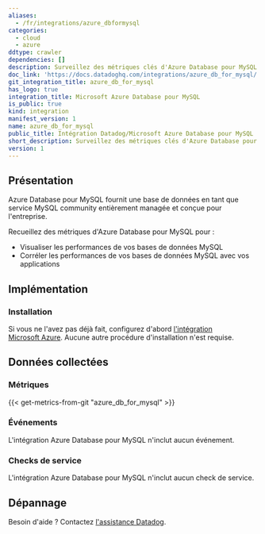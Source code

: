 ```yaml
---
aliases:
  - /fr/integrations/azure_dbformysql
categories:
  - cloud
  - azure
ddtype: crawler
dependencies: []
description: Surveillez des métriques clés d'Azure Database pour MySQL.
doc_link: 'https://docs.datadoghq.com/integrations/azure_db_for_mysql/'
git_integration_title: azure_db_for_mysql
has_logo: true
integration_title: Microsoft Azure Database pour MySQL
is_public: true
kind: integration
manifest_version: 1
name: azure_db_for_mysql
public_title: Intégration Datadog/Microsoft Azure Database pour MySQL
short_description: Surveillez des métriques clés d'Azure Database pour MySQL.
version: 1
---
```

## Présentation
Azure Database pour MySQL fournit une base de données en tant que service MySQL community entièrement managée et conçue pour l'entreprise.

Recueillez des métriques d'Azure Database pour MySQL pour :

* Visualiser les performances de vos bases de données MySQL
* Corréler les performances de vos bases de données MySQL avec vos applications

## Implémentation
### Installation

Si vous ne l'avez pas déjà fait, configurez d'abord [l'intégration Microsoft Azure][1]. Aucune autre procédure d'installation n'est requise.

## Données collectées
### Métriques
{{< get-metrics-from-git "azure_db_for_mysql" >}}


### Événements
L'intégration Azure Database pour MySQL n'inclut aucun événement.

### Checks de service
L'intégration Azure Database pour MySQL n'inclut aucun check de service.

## Dépannage
Besoin d'aide ? Contactez [l'assistance Datadog][3].

[1]: https://docs.datadoghq.com/fr/integrations/azure
[2]: https://github.com/DataDog/dogweb/blob/prod/integration/azure_db_for_mysql/azure_db_for_mysql_metadata.csv
[3]: https://docs.datadoghq.com/fr/help


